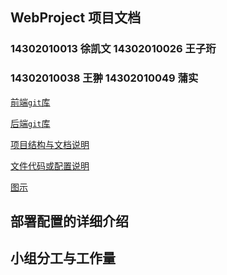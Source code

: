 ## WebProject 项目文档

### 14302010013 徐凯文 14302010026 王子珩
### 14302010038 王翀 14302010049 蒲实





[前端`git`库](https://github.com/FDU324/WebProject)

[后端`git`库](https://github.com/FDU324/WebProjectBackend)

[项目结构与文档说明](https://github.com/FDU324/WebProject/blob/master/docs/%E9%A1%B9%E7%9B%AE%E7%BB%93%E6%9E%84%E4%B8%8E%E6%96%87%E4%BB%B6%E8%AF%B4%E6%98%8E.md)

[文件代码或配置说明](https://github.com/FDU324/WebProject/blob/master/docs/%E6%96%87%E4%BB%B6%E4%BB%A3%E7%A0%81%E6%88%96%E9%85%8D%E7%BD%AE%E8%AF%B4%E6%98%8E.md)

[图示]()


## 部署配置的详细介绍


## 小组分工与工作量
